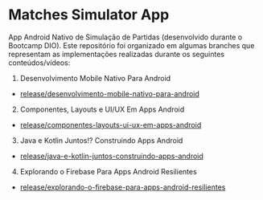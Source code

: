 # Matches Simulator App

App Android Nativo de Simulação de Partidas (desenvolvido durante o Bootcamp DIO). Este repositório foi organizado em algumas branches que representam as implementações realizadas durante os seguintes conteúdos/vídeos:

1. Desenvolvimento Mobile Nativo Para Android
  - [release/desenvolvimento-mobile-nativo-para-android](https://github.com/cailloutr/matches-simulator-app/tree/release/desenvolvimento-mobile-nativo-para-android)

2. Componentes, Layouts e UI/UX Em Apps Android
  - [release/componentes-layouts-ui-ux-em-apps-android](https://github.com/cailloutr/matches-simulator-app/tree/release/componentes-layouts-ui-ux-em-apps-android)
  
3. Java e Kotlin Juntos!? Construindo Apps Android
  - [release/java-e-kotlin-juntos-construindo-apps-android](https://github.com/cailloutr/matches-simulator-app/tree/release/java-e-kotlin-juntos-construindo-apps-android)
   
4. Explorando o Firebase Para Apps Android Resilientes
  - [release/explorando-o-firebase-para-apps-android-resilientes](https://github.com/cailloutr/matches-simulator-app/tree/release/explorando-o-firebase-para-apps-android-resilientes)
 
